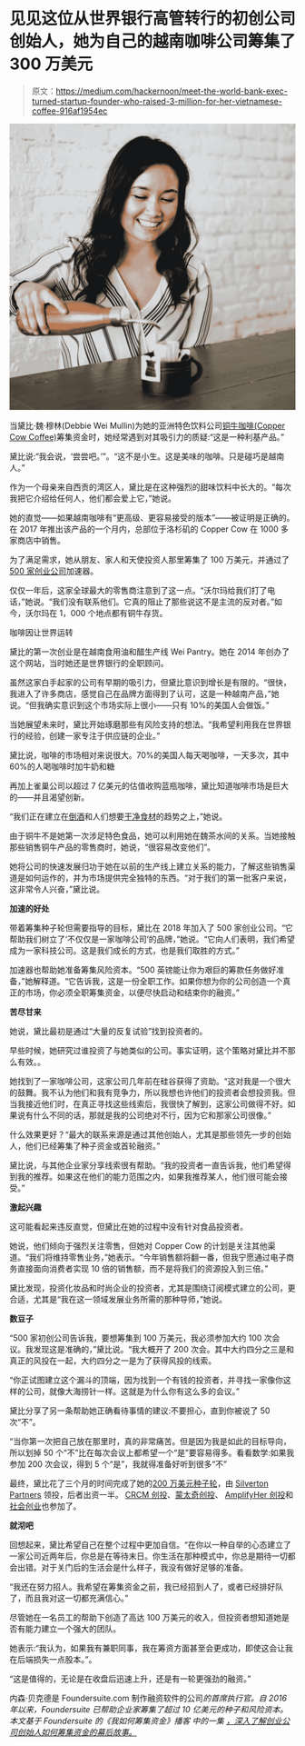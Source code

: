 # 见见这位从世界银行高管转行的初创公司创始人，她为自己的越南咖啡公司筹集了 300 万美元

> 原文：<https://medium.com/hackernoon/meet-the-world-bank-exec-turned-startup-founder-who-raised-3-million-for-her-vietnamese-coffee-916af1954ec>

![](img/615f2b4777095654ed65211ffa8f90a8.png)

当黛比·魏·穆林(Debbie Wei Mullin)为她的亚洲特色饮料公司[铜牛咖啡(Copper Cow Coffee)](https://coppercowcoffee.com/)筹集资金时，她经常遇到对其吸引力的质疑:“这是一种利基产品。”

黛比说:“我会说，‘尝尝吧。’”。“这不是小生。这是美味的咖啡。只是碰巧是越南人。”

作为一个母亲来自西贡的湾区人，黛比是在这种强烈的甜味饮料中长大的。“每次我把它介绍给任何人，他们都会爱上它，”她说。

她的直觉——如果越南咖啡有“更高级、更容易接受的版本”——被证明是正确的。在 2017 年推出该产品的一个月内，总部位于洛杉矶的 Copper Cow 在 1000 多家商店中销售。

为了满足需求，她从朋友、家人和天使投资人那里筹集了 100 万美元，并通过了 [500 家创业公司](https://500.co/)加速器。

仅仅一年后，这家全球最大的零售商注意到了这一点。“沃尔玛给我们打了电话，”她说。“我们没有联系他们。它真的阻止了那些说这不是主流的反对者。”如今，沃尔玛在 1，000 个地点都有铜牛存货。

咖啡因让世界运转

黛比的第一次创业是在越南食用油和醋生产线 Wei Pantry。她在 2014 年创办了这个网站，当时她还是世界银行的全职顾问。

虽然这家白手起家的公司有早期的吸引力，但黛比意识到增长是有限的。“很快，我进入了许多商店，感觉自己在品牌方面得到了认可，这是一种越南产品，”她说。“但我确实意识到这个市场实际上很小——只有 10%的美国人会做饭。”

当她展望未来时，黛比开始琢磨那些有风险支持的想法。“我希望利用我在世界银行的经验，创建一家专注于供应链的企业。”

黛比说，咖啡的市场相对来说很大。70%的美国人每天喝咖啡，一天多次，其中 60%的人喝咖啡时加牛奶和糖

再加上雀巢公司以超过 7 亿美元的估值收购蓝瓶咖啡，黛比知道咖啡市场是巨大的——并且渴望创新。

“我们正在建立在[倒酒](https://www.perfectdailygrind.com/2019/01/everything-you-need-to-know-to-brew-great-filter-pour-over-drip-coffee/)和人们想要[干净食材](https://www.fooddive.com/news/onward-and-upward-clean-label-trend.../545738/)的趋势之上，”她说。

由于铜牛不是她第一次涉足特色食品，她可以利用她在魏茶水间的关系。当她接触那些销售铜牛产品的零售商时，她说，“很容易改变他们”。

她将公司的快速发展归功于她在以前的生产线上建立关系的能力，了解这些销售渠道是如何运作的，并为市场提供完全独特的东西。“对于我们的第一批客户来说，这非常令人兴奋，”黛比说。

**加速的好处**

带着筹集种子轮但需要指导的目标，黛比在 2018 年加入了 500 家创业公司。“它帮助我们树立了‘不仅仅是一家咖啡公司’的品牌，”她说。“它向人们表明，我们希望成为一家科技公司。这是我们成长的方式，也是我们取胜的方式。”

加速器也帮助她准备筹集风险资本。“500 英镑能让你为艰巨的筹款任务做好准备，”她解释道。“它告诉我，这是一份全职工作。如果你想为你的公司创造一个真正的市场，你必须全职筹集资金，以便尽快启动和结束你的融资。”

**苦尽甘来**

她说，黛比最初是通过“大量的反复试验”找到投资者的。

早些时候，她研究过谁投资了与她类似的公司。事实证明，这个策略对黛比并不那么有效。。

她找到了一家咖啡公司，这家公司几年前在硅谷获得了资助。“这对我是一个很大的鼓舞。我不认为他们和我有竞争力，所以我想也许他们的投资者会想投资我。但当我接近他们时，在真正寻找这些线索后，我很快了解到，这家公司做得不好。如果说有什么不同的话，那就是我的公司绝对不行，因为它和那家公司很像。”

什么效果更好？“最大的联系来源是通过其他创始人，尤其是那些领先一步的创始人，他们已经筹集了种子资金或首轮融资。”

黛比说，与其他企业家分享线索很有帮助。“我的投资者一直告诉我，他们希望得到我的推荐。如果这在他们的能力范围之内，如果我推荐某人，他们很可能会接受。”

**激起兴趣**

这可能看起来违反直觉，但黛比在她的过程中没有针对食品投资者。

她说，他们倾向于强烈关注零售，但她对 Copper Cow 的计划是关注其他渠道。“我们将维持零售业务，”她表示。“今年销售额将翻一番，但我宁愿通过电子商务直接面向消费者实现 10 倍的销售额，而不是将我们的资源投入到三倍。”

黛比发现，投资化妆品和时尚企业的投资者，尤其是围绕订阅模式建立的公司，更合适，尤其是“我在这一领域发展业务所需的那种导师，”她说。

**数豆子**

“500 家初创公司告诉我，要想筹集到 100 万美元，我必须参加大约 100 次会议。我发现这是准确的，”黛比说。“我大概开了 200 次会。其中大约四分之三是和真正的风投在一起，大约四分之一是为了获得风投的线索。

“你正试图建立这个漏斗的顶端，因为找到一个有钱的投资者，并寻找一家像你这样的公司，就像大海捞针一样。这就是为什么你有这么多的会议。”

黛比分享了另一条帮助她正确看待事情的建议:不要担心，直到你被说了 50 次“不”。

“当你第一次把自己放在那里时，真的非常痛苦。但是因为我是如此的目标导向，所以划掉 50 个“不”比在每次会议上都希望一个“是”要容易得多。看看数学:如果我参加 200 次会议，得到 5 个“是”，我就得准备好听到很多“不”

最终，黛比花了三个月的时间完成了她的[200 万美元种子轮](https://www.nosh.com/news/2018/copper-cow-closes-multi-million-dollar-round-to-expands-online-sales)，由 [Silverton Partners](https://www.silvertonpartners.com/) 领投，后者出资一半。 [CRCM 创投](https://www.crcmvc.com/)、[蒙太奇创投](http://montageventures.com/)、 [AmplifyHer 创投](https://www.amplifyherventures.com/)和[社会创业](https://www.socialstarts.com/)也参加了。

**就沏吧**

回想起来，黛比希望自己在整个过程中更加自信。“在你以一种自举的心态建立了一家公司近两年后，你总是在等待末日。你生活在那种模式中，你总是期待一切都会出错。对于关门后的生活会是什么样子，我没有做好足够的准备。

“我还在努力招人。我希望在筹集资金之前，我已经招到人了，或者已经排好队了，而且我对这一切都充满信心。”

尽管她在一名员工的帮助下创造了高达 100 万美元的收入，但投资者想知道她是否有能力建立一个强大的团队。

她表示:“我认为，如果我有兼职同事，我在筹资方面甚至会更成功，即使这会让我在后端损失一点股本。”。

“这是值得的，无论是在收盘后迅速上升，还是有一轮更强劲的融资。”

内森·贝克德是 Foundersuite.com 制作融资软件的公司[](https://foundersuite.com/)**的首席执行官。自 2016 年以来，Foundersuite 已帮助企业家筹集了超过 10 亿美元的种子和风险资本。本文基于 Foundersuite 的《我如何筹集资金》播客* *中的一集* [*，深入了解创业公司创始人如何筹集资金的幕后故事。*](https://soundcloud.com/user-2586856/how-i-raised-it-with-debbie-wei-mullin-on-2212019)*